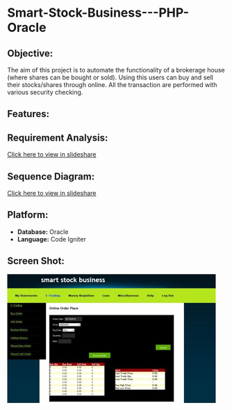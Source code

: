 # Smart-Stock-Business---PHP-Oracle

## Objective:
The aim of this project is to automate the functionality of a brokerage house (where shares can be bought or sold). Using this users can buy and sell their stocks/shares through online. All the transaction are performed with various security checking.

## Features:

## Requirement Analysis:
[Click here to view in slideshare](http://www.slideshare.net/tasnimmohiuddin/requirement-analysis-smart-stock-business)

## Sequence Diagram:
[Click here to view in slideshare](http://www.slideshare.net/tasnimmohiuddin/sequence-diagram-smart-stock-business)


## Platform:
* **Database:** Oracle
* **Language:** Code Igniter

## Screen Shot:

![ScreenShot](https://github.com/tasnim007/Tetris---C-using-iGraphics/blob/master/images/stock.jpg)
